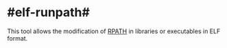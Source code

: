 #elf-runpath#
===========

This tool allows the modification of [RPATH](http://en.wikipedia.org/wiki/Rpath)  in libraries or executables in ELF format.  

